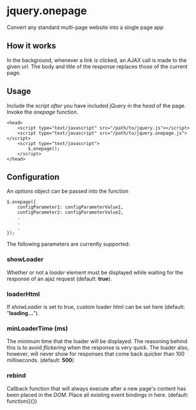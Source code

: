 # jquery.onepage

Convert any standard multi-page website into a single page app

## How it works

In the background, whenever a link is clicked, an *AJAX* call is made to the given url. The body and title of the response replaces those of the current page.

## Usage

Include the script *after* you have included jQuery in the *head* of the page. Invoke the *onepage* function.

	<head>
		<script type="text/javascript" src="/path/to/jquery.js"></script>
		<script type="text/javascript" src="/path/to/jquery.onepage.js"></script>
		<script type="text/javascript">
			$.onepage();
		</script>
	</head>

## Configuration

An *options* object can be passed into the function

	$.onepage({
		configParameter1: configParameterValue1,
		configParameter2: configParameterValue2,
		.
		.
		.
	});

The following parameters are currently supported:

### showLoader

Whether or not a *loader* element must be displayed while waiting for the response of an ajaz request (default: **true**).

### loaderHtml

If *showLoader* is set to true, custom loader html can be set here (default: "**loading…**").
        
### minLoaderTime (ms)

The minimum time that the loader will be displayed. The reasoning behind this is to avoid *flickering* when the response is very quick. The loader also, however, will never show for responses that come back quicker than 100 milliseconds. (default: **500**)
    
### rebind

Callback function that will always execute after a new page's content has been placed in the *DOM*. Place all existing event bindings in here. (default: function(){})